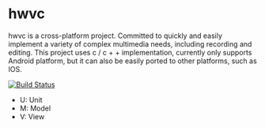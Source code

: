 # hwvc
hwvc is a cross-platform project. Committed to quickly and easily implement a variety of complex multimedia needs, including recording and editing. This project uses c / c + + implementation, currently only supports Android platform, but it can also be easily ported to other platforms, such as IOS.

[![Build Status](https://dev.azure.com/lmyooyo/hwvc/_apis/build/status/hwvc/MAIN?branchName=master)](https://dev.azure.com/lmyooyo/hwvc/_build/latest?definitionId=2&branchName=master)

- U: Unit
- M: Model
- V: View
